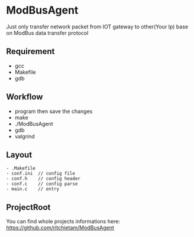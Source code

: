 # ModBusAgent
Just only transfer network packet from IOT gateway to other(Your Ip) base on ModBus data transfer protocol 

## Requirement
- gcc 
- Makefile
- gdb

## Workflow
- program then save the changes
- make
- ./ModBusAgent
- gdb
- valgrind 

## Layout
```
- .Makefile
- conf.ini  // config file
- conf.h    // config header
- conf.c    // config parse
- main.c    // entry
```

## ProjectRoot
You can find whole projects informations here: https://github.com/ritchietam/ModBusAgent

